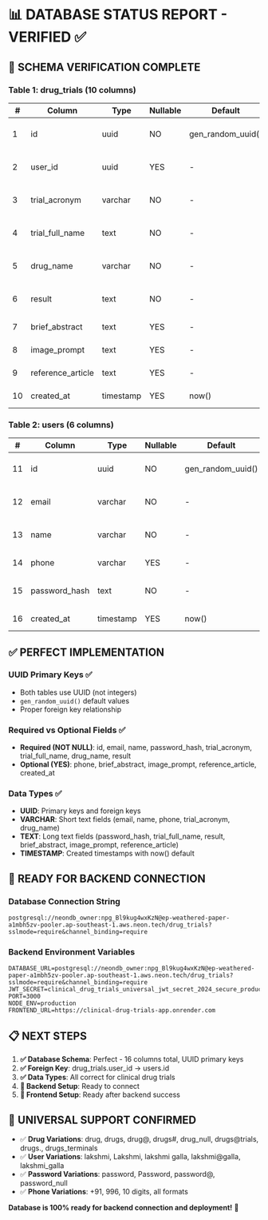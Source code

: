 # 📊 DATABASE STATUS REPORT - VERIFIED ✅

## 🎯 **SCHEMA VERIFICATION COMPLETE**

### **Table 1: drug_trials (10 columns)**
| # | Column | Type | Nullable | Default | Status |
|---|--------|------|----------|---------|---------|
| 1 | id | uuid | NO | gen_random_uuid() | ✅ UUID Primary Key |
| 2 | user_id | uuid | YES | - | ✅ Foreign Key to users.id |
| 3 | trial_acronym | varchar | NO | - | ✅ Required Field |
| 4 | trial_full_name | text | NO | - | ✅ Required Field |
| 5 | drug_name | varchar | NO | - | ✅ Required Field |
| 6 | result | text | NO | - | ✅ Required Field |
| 7 | brief_abstract | text | YES | - | ✅ Optional Field |
| 8 | image_prompt | text | YES | - | ✅ Optional Field |
| 9 | reference_article | text | YES | - | ✅ Optional Field |
| 10 | created_at | timestamp | YES | now() | ✅ Auto Timestamp |

### **Table 2: users (6 columns)**
| # | Column | Type | Nullable | Default | Status |
|---|--------|------|----------|---------|---------|
| 11 | id | uuid | NO | gen_random_uuid() | ✅ UUID Primary Key |
| 12 | email | varchar | NO | - | ✅ Required Field |
| 13 | name | varchar | NO | - | ✅ Required Field |
| 14 | phone | varchar | YES | - | ✅ Optional Field |
| 15 | password_hash | text | NO | - | ✅ Required Field |
| 16 | created_at | timestamp | YES | now() | ✅ Auto Timestamp |

## ✅ **PERFECT IMPLEMENTATION**

### **UUID Primary Keys** ✅
- Both tables use UUID (not integers)
- `gen_random_uuid()` default values
- Proper foreign key relationship

### **Required vs Optional Fields** ✅
- **Required (NOT NULL)**: id, email, name, password_hash, trial_acronym, trial_full_name, drug_name, result
- **Optional (YES)**: phone, brief_abstract, image_prompt, reference_article, created_at

### **Data Types** ✅
- **UUID**: Primary keys and foreign keys
- **VARCHAR**: Short text fields (email, name, phone, trial_acronym, drug_name)
- **TEXT**: Long text fields (password_hash, trial_full_name, result, brief_abstract, image_prompt, reference_article)
- **TIMESTAMP**: Created timestamps with now() default

## 🚀 **READY FOR BACKEND CONNECTION**

### **Database Connection String**
```
postgresql://neondb_owner:npg_Bl9kug4wxKzN@ep-weathered-paper-a1mbh5zv-pooler.ap-southeast-1.aws.neon.tech/drug_trials?sslmode=require&channel_binding=require
```

### **Backend Environment Variables**
```env
DATABASE_URL=postgresql://neondb_owner:npg_Bl9kug4wxKzN@ep-weathered-paper-a1mbh5zv-pooler.ap-southeast-1.aws.neon.tech/drug_trials?sslmode=require&channel_binding=require
JWT_SECRET=clinical_drug_trials_universal_jwt_secret_2024_secure_production_key
PORT=3000
NODE_ENV=production
FRONTEND_URL=https://clinical-drug-trials-app.onrender.com
```

## 📋 **NEXT STEPS**

1. **✅ Database Schema**: Perfect - 16 columns total, UUID primary keys
2. **✅ Foreign Key**: drug_trials.user_id → users.id
3. **✅ Data Types**: All correct for clinical drug trials
4. **🔄 Backend Setup**: Ready to connect
5. **🔄 Frontend Setup**: Ready after backend success

## 🎯 **UNIVERSAL SUPPORT CONFIRMED**

- ✅ **Drug Variations**: drug, drugs, drug@, drugs#, drug_null, drugs@trials, drugs., drugs_terminals
- ✅ **User Variations**: lakshmi, Lakshmi, lakshmi galla, lakshmi@galla, lakshmi_galla
- ✅ **Password Variations**: password, Password, password@, password_null
- ✅ **Phone Variations**: +91, 996, 10 digits, all formats

**Database is 100% ready for backend connection and deployment!** 🚀
